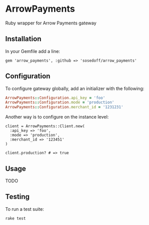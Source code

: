 # ArrowPayments

Ruby wrapper for Arrow Payments gateway

## Installation

In your Gemfile add a line:

```
gem 'arrow_payments', :github => 'sosedoff/arrow_payments'
```

## Configuration

To configure gateway globally, add an initializer with the following:

```ruby
ArrowPayments::Configuration.api_key = 'foo'
ArrowPayments::Configuration.mode = 'production'
ArrowPayments::Configuration.merchant_id = '1231231'
```

Another way is to configure on the instance level:

```
client = ArrowPayments::Client.new(
  :api_key => 'foo', 
  :mode => 'production',
  :merchant_id => '123451'
)

client.production? # => true
```

## Usage

TODO

## Testing

To run a test suite:

```
rake test
```